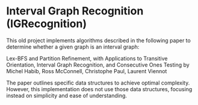 # Interval Graph Recognition (IGRecognition)

This old project implements algorithms described in the following paper to determine whether a given graph is an interval graph:

Lex-BFS and Partition Refinement, with Applications to Transitive Orientation, Interval Graph Recognition, and Consecutive Ones Testing
by Michel Habib, Ross McConnell, Christophe Paul, Laurent Viennot

The paper outlines specific data structures to achieve optimal complexity.
However, this implementation does not use those data structures, focusing instead on simplicity and ease of understanding.

